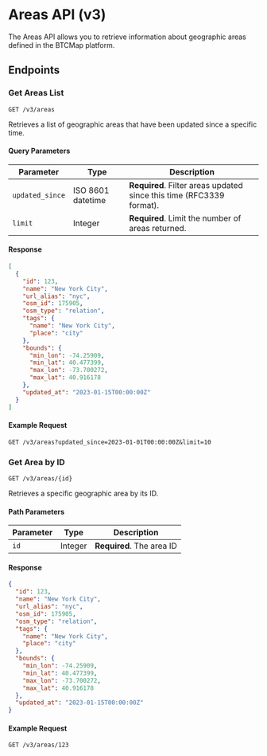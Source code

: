 
# Areas API (v3)

The Areas API allows you to retrieve information about geographic areas defined in the BTCMap platform.

## Endpoints

### Get Areas List

```
GET /v3/areas
```

Retrieves a list of geographic areas that have been updated since a specific time.

#### Query Parameters

| Parameter | Type | Description |
|-----------|------|-------------|
| `updated_since` | ISO 8601 datetime | **Required**. Filter areas updated since this time (RFC3339 format). |
| `limit` | Integer | **Required**. Limit the number of areas returned. |

#### Response

```json
[
  {
    "id": 123,
    "name": "New York City",
    "url_alias": "nyc",
    "osm_id": 175905,
    "osm_type": "relation",
    "tags": {
      "name": "New York City",
      "place": "city"
    },
    "bounds": {
      "min_lon": -74.25909,
      "min_lat": 40.477399,
      "max_lon": -73.700272,
      "max_lat": 40.916178
    },
    "updated_at": "2023-01-15T00:00:00Z"
  }
]
```

#### Example Request

```
GET /v3/areas?updated_since=2023-01-01T00:00:00Z&limit=10
```

### Get Area by ID

```
GET /v3/areas/{id}
```

Retrieves a specific geographic area by its ID.

#### Path Parameters

| Parameter | Type | Description |
|-----------|------|-------------|
| `id` | Integer | **Required**. The area ID |

#### Response

```json
{
  "id": 123,
  "name": "New York City",
  "url_alias": "nyc",
  "osm_id": 175905,
  "osm_type": "relation",
  "tags": {
    "name": "New York City",
    "place": "city"
  },
  "bounds": {
    "min_lon": -74.25909,
    "min_lat": 40.477399,
    "max_lon": -73.700272,
    "max_lat": 40.916178
  },
  "updated_at": "2023-01-15T00:00:00Z"
}
```

#### Example Request

```
GET /v3/areas/123
```
